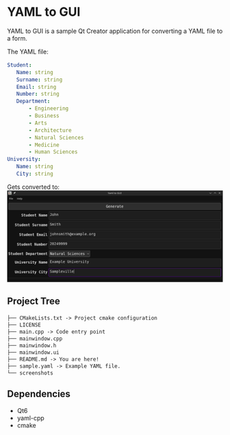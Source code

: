 # YAML to GUI
YAML to GUI is a sample Qt Creator application for converting a YAML file to a form.

The YAML file:
 ```yaml
Student:
    Name: string
    Surname: string
    Email: string
    Number: string
    Department:
        - Engineering
        - Business
        - Arts
        - Architecture
        - Natural Sciences
        - Medicine
        - Human Sciences
University:
    Name: string
    City: string
```

Gets converted to:
![Screenshot](./screenshots/ss.png)

## Project Tree
```
├── CMakeLists.txt -> Project cmake configuration
├── LICENSE
├── main.cpp -> Code entry point
├── mainwindow.cpp
├── mainwindow.h
├── mainwindow.ui
├── README.md -> You are here!
├── sample.yaml -> Example YAML file.
└── screenshots
```

## Dependencies
- Qt6
- yaml-cpp
- cmake
